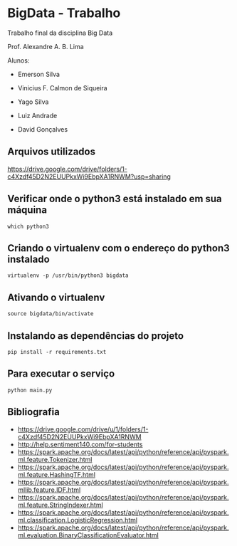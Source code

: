 # BigData - Trabalho

Trabalho final da disciplina Big Data

Prof. Alexandre A. B. Lima

Alunos:

* Emerson Silva

* Vinicius F. Calmon de Siqueira

* Yago Silva

* Luiz Andrade

* David Gonçalves

## Arquivos utilizados

https://drive.google.com/drive/folders/1-c4Xzdf45D2N2EUUPkxWi9EbpXA1RNWM?usp=sharing

## Verificar onde o python3 está instalado em sua máquina

```which python3```

## Criando o virtualenv com o endereço do python3 instalado

```virtualenv -p /usr/bin/python3 bigdata```

## Ativando o virtualenv

```source bigdata/bin/activate```

## Instalando as dependências do projeto

```pip install -r requirements.txt```

## Para executar o serviço

```python main.py```

## Bibliografia

* https://drive.google.com/drive/u/1/folders/1-c4Xzdf45D2N2EUUPkxWi9EbpXA1RNWM
* http://help.sentiment140.com/for-students
* https://spark.apache.org/docs/latest/api/python/reference/api/pyspark.ml.feature.Tokenizer.html
* https://spark.apache.org/docs/latest/api/python/reference/api/pyspark.ml.feature.HashingTF.html 
* https://spark.apache.org/docs/latest/api/python/reference/api/pyspark.mllib.feature.IDF.html 
* https://spark.apache.org/docs/latest/api/python/reference/api/pyspark.ml.feature.StringIndexer.html
* https://spark.apache.org/docs/latest/api/python/reference/api/pyspark.ml.classification.LogisticRegression.html
* https://spark.apache.org/docs/latest/api/python/reference/api/pyspark.ml.evaluation.BinaryClassificationEvaluator.html